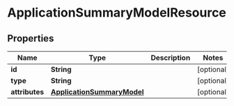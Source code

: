 

# ApplicationSummaryModelResource


## Properties

Name | Type | Description | Notes
------------ | ------------- | ------------- | -------------
**id** | **String** |  |  [optional]
**type** | **String** |  |  [optional]
**attributes** | [**ApplicationSummaryModel**](ApplicationSummaryModel.md) |  |  [optional]



